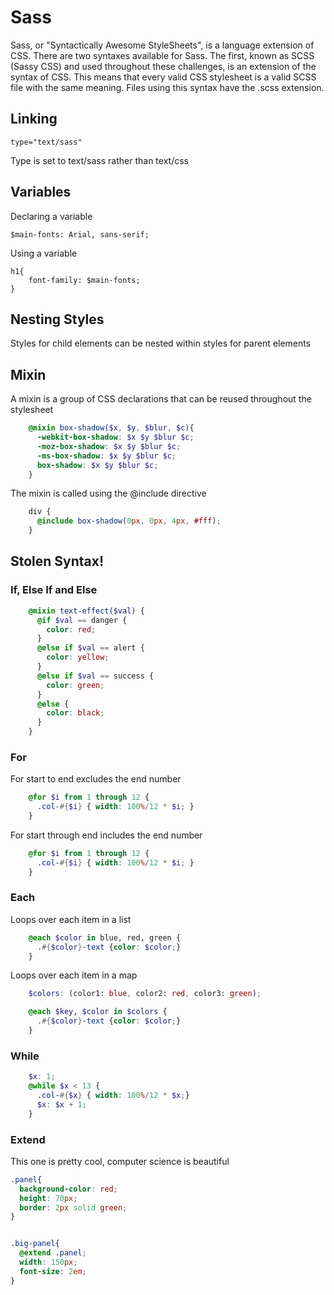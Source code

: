 # Sass
Sass, or "Syntactically Awesome StyleSheets", is a language extension of CSS.
There are two syntaxes available for Sass. The first, known as SCSS (Sassy CSS) and used throughout these challenges, is an extension of the syntax of CSS. This means that every valid CSS stylesheet is a valid SCSS file with the same meaning. Files using this syntax have the .scss extension.

## Linking

    type="text/sass"
Type is set to text/sass rather than text/css

## Variables
Declaring a variable

    $main-fonts: Arial, sans-serif;

Using a variable

    h1{
	    font-family: $main-fonts;
    }

## Nesting Styles
Styles for child elements can be nested within styles for parent elements

## Mixin
A mixin is a group of CSS declarations that can be reused throughout the stylesheet
```scss
    @mixin box-shadow($x, $y, $blur, $c){ 
      -webkit-box-shadow: $x $y $blur $c;
      -moz-box-shadow: $x $y $blur $c;
      -ms-box-shadow: $x $y $blur $c;
      box-shadow: $x $y $blur $c;
    }
```    
The mixin is called using the @include directive
```scss
	div {
	  @include box-shadow(0px, 0px, 4px, #fff);
	}
```
## Stolen Syntax!

### If, Else If and Else
```scss
    @mixin text-effect($val) {
      @if $val == danger {
        color: red;
      }
      @else if $val == alert {
        color: yellow;
      }
      @else if $val == success {
        color: green;
      }
      @else {
        color: black;
      }
    }
```
### For
For start to end excludes the end number
```scss
	@for $i from 1 through 12 {
	  .col-#{$i} { width: 100%/12 * $i; }
	}
```
For start through end includes the end number
```scss
    @for $i from 1 through 12 {
      .col-#{$i} { width: 100%/12 * $i; }
    }
```
### Each
Loops over each item in a list
```scss
	@each $color in blue, red, green {
	  .#{$color}-text {color: $color;}
	}
```

Loops over each item in a map
```scss
	$colors: (color1: blue, color2: red, color3: green);

	@each $key, $color in $colors {
	  .#{$color}-text {color: $color;}
	}
```

### While
```scss
	$x: 1;
	@while $x < 13 {
	  .col-#{$x} { width: 100%/12 * $x;}
	  $x: $x + 1;
	}
```

### Extend
This one is pretty cool, computer science is beautiful
```scss
.panel{
  background-color: red;
  height: 70px;
  border: 2px solid green;
}


.big-panel{
  @extend .panel;
  width: 150px;
  font-size: 2em;
}
```